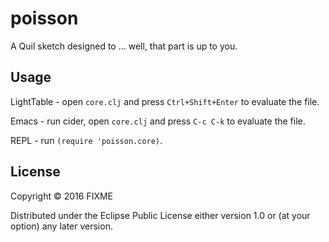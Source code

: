 # poisson

A Quil sketch designed to ... well, that part is up to you.

## Usage

LightTable - open `core.clj` and press `Ctrl+Shift+Enter` to evaluate the file.

Emacs - run cider, open `core.clj` and press `C-c C-k` to evaluate the file.

REPL - run `(require 'poisson.core)`.

## License

Copyright © 2016 FIXME

Distributed under the Eclipse Public License either version 1.0 or (at
your option) any later version.
